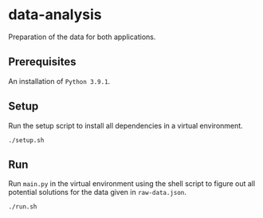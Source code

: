 # data-analysis

Preparation of the data for both applications.

## Prerequisites

An installation of `Python 3.9.1`.

## Setup

Run the setup script to install all dependencies in a virtual environment.

```
./setup.sh
```


## Run

Run `main.py` in the virtual environment using the shell script to figure out all potential solutions for the data given in `raw-data.json`.

```
./run.sh
```